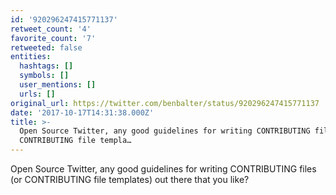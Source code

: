 ```yaml
---
id: '920296247415771137'
retweet_count: '4'
favorite_count: '7'
retweeted: false
entities:
  hashtags: []
  symbols: []
  user_mentions: []
  urls: []
original_url: https://twitter.com/benbalter/status/920296247415771137
date: '2017-10-17T14:31:38.000Z'
title: >-
  Open Source Twitter, any good guidelines for writing CONTRIBUTING files (or
  CONTRIBUTING file templa…
---
```


Open Source Twitter, any good guidelines for writing CONTRIBUTING files (or CONTRIBUTING file templates) out there that you like?